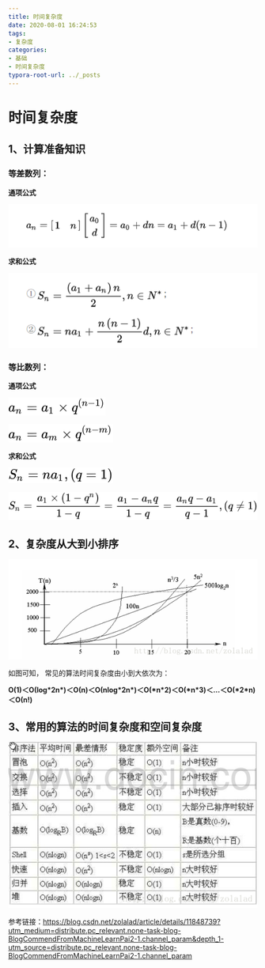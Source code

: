 ```yaml
---
title: 时间复杂度
date: 2020-08-01 16:24:53
tags: 
- 复杂度
categories: 
- 基础
- 时间复杂度
typora-root-url: ../_posts
---
```


# 时间复杂度

## 1、计算准备知识

### 等差数列：

**通项公式**

![image-20200801163028663](/../images/%E6%97%B6%E9%97%B4%E5%A4%8D%E6%9D%82%E5%BA%A6/image-20200801163028663.png)

**求和公式**

![image-20200801163225464](/../images/%E6%97%B6%E9%97%B4%E5%A4%8D%E6%9D%82%E5%BA%A6/image-20200801163225464.png)

### 等比数列：

**通项公式**

![img](/../images/%E6%97%B6%E9%97%B4%E5%A4%8D%E6%9D%82%E5%BA%A6/1b6ded94ad9a90fad17a2ee8b9c5d071.svg)

![img](/../images/%E6%97%B6%E9%97%B4%E5%A4%8D%E6%9D%82%E5%BA%A6/dadfdcdd5bfb3859c3975d404111083c.svg)

**求和公式**

![img](/../images/%E6%97%B6%E9%97%B4%E5%A4%8D%E6%9D%82%E5%BA%A6/0224b1630bb4efb692f7e4cf32902998.svg)

![img](/../images/%E6%97%B6%E9%97%B4%E5%A4%8D%E6%9D%82%E5%BA%A6/d4f111ae1c48bb57106711c323bdf46d.svg)

## 2、复杂度从大到小排序

![img](/../images/%E6%97%B6%E9%97%B4%E5%A4%8D%E6%9D%82%E5%BA%A6/20130920210031796.png)

如图可知， 常见的算法时间复杂度由小到大依次为：

**Ο(1)＜Ο(log\*2n\*)＜Ο(n)＜Ο(nlog\*2n\*)＜Ο(\*n\*2)＜Ο(\*n\*3)＜…＜Ο(\*2\*n)＜Ο(n!)**

## 3、常用的算法的时间复杂度和空间复杂度

![img](/../images/%E6%97%B6%E9%97%B4%E5%A4%8D%E6%9D%82%E5%BA%A6/20130920172327687.png)

参考链接：https://blog.csdn.net/zolalad/article/details/11848739?utm_medium=distribute.pc_relevant.none-task-blog-BlogCommendFromMachineLearnPai2-1.channel_param&depth_1-utm_source=distribute.pc_relevant.none-task-blog-BlogCommendFromMachineLearnPai2-1.channel_param